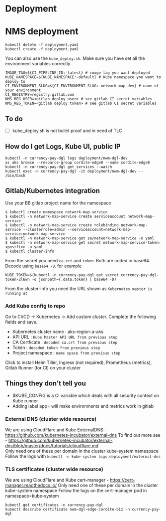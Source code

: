 # Deployment

# NMS deployment
```
kubectl delete -f deployment.yaml
kubectl create -f deployment.yaml
```

You can also use the `kube_deploy.sh`. 
Make sure you have set all the environment variables correctly.
```
IMAGE_TAG=${CI_PIPELINE_ID:-latest} # image tag you want deployed
KUBE_NAMESPACE=${KUBE_NAMESPACE:-default} # Kube namespace you want to deploy to
CI_ENVIRONMENT_SLUG=${CI_ENVIRONMENT_SLUG:-network-map-dev} # name of your environment
CI_REGISTRY=registry.gitlab.com
NMS_REG_USER=<gitlab deploy user> # see gitlab CI secret variables
NMS_REG_TOKEN=<gitlab deploy token> # see gitlab CI secret variables
```

## To do
- [ ] kube_deploy.sh is not bullet proof and in need of TLC

## How do I get Logs, Kube UI, public IP
```
kubectl -n currency-pay-dgl logs deployment/nwm-dgl-dev
az aks browse --resource-group cordite-edge8 --name cordite-edge8
kubectl -n currency-pay-dgl get services --watch
kubectl exec -n currency-pay-dgl -it deployment/nwm-dgl-dev -- /bin/bash
```

## Gitlab/Kubernetes integration
Use your BB gitlab project name for the namespace
```
$ kubectl create namespace network-map-service
$ kubectl -n network-map-service create serviceaccount network-map-service
$ kubectl -n network-map-service create rolebinding network-map-service --clusterrole=admin --serviceaccount=network-map-service:network-map-service
$ kubectl -n network-map-service get sa/network-map-service -o yaml
$ kubectl -n network-map-service get secret network-map-service-token-<postfix> -o yaml
$ kubectl cluster-info
```
From the secret you need `ca.crt` and `token`. Both are coded in base64. Decode using `base64 -D`. for example
```
KUBE_TOKEN=$(kubectl -n currency-pay-dgl get secret currency-pay-dgl-token-2l6wn -o jsonpath={.data.token} | base64 -D)
```
From the cluster-info you need the URL shown as `Kubernetes master is running at`

### Add Kube config to repo
Go to CI/CD -> Kubernetes -> Add custom cluster. Complete the following fields and save.
   + Kubernetes cluster name : aks-region-a-aks
   + API URL : `Kube Master API URL from previous step`
   + CA Certficate : `decoded ca.crt from previous step`
   + Token : `decoded token from previous step`
   + Project namespace : `name space from previous step`  

Click to install Helm Tiller, Ingress (not required), Prometheus (metrics), Gitlab Runner (for CI) on your cluster

## Things they don't tell you
  + $KUBE_CONFIG is a CI variable which deals with all security context on Kube runner
  + Adding label app=<environment> will make environments and metrics work in gitlab

### External DNS (cluster wide resource)
We are using CloudFlare and Kube ExternalDNS - https://github.com/kubernetes-incubator/external-dns
To find out more see - https://github.com/kubernetes-incubator/external-dns/blob/master/docs/tutorials/cloudflare.md  
Only need one of these per domain in the cluster kube-system namespace 
Follow the logs with `kubectl -n kube-system logs deployment/external-dns`


### TLS certificates (cluster wide resource)
We are using CloudFlare and Kube cert-manager - https://cert-manager.readthedocs.io/
Only need one of these per domain in the cluster kube-system namespace 
Follow the logs on the cert-manager pod in namespace=kube-system
```
kubectl get certificates -n currency-pay-dgl
kubectl describe certificate nwm-dgl-edge-cordite-biz -n currency-pay-dgl
```
